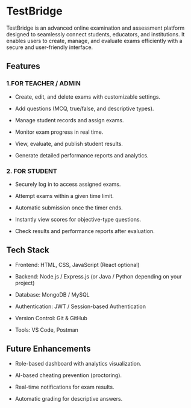 # TestBridge
TestBridge is an advanced online examination and assessment platform designed to seamlessly connect students, educators, and institutions. It enables users to create, manage, and evaluate exams efficiently with a secure and user-friendly interface.

## Features
### 1.FOR TEACHER / ADMIN

- Create, edit, and delete exams with customizable settings.

- Add questions (MCQ, true/false, and descriptive types).

- Manage student records and assign exams.

- Monitor exam progress in real time.

- View, evaluate, and publish student results.

- Generate detailed performance reports and analytics.

 ### 2. FOR STUDENT

- Securely log in to access assigned exams.

- Attempt exams within a given time limit.

- Automatic submission once the timer ends.

- Instantly view scores for objective-type questions.

- Check results and performance reports after evaluation.

## Tech Stack

- Frontend: HTML, CSS, JavaScript (React optional)

- Backend: Node.js / Express.js (or Java / Python depending on your project)

- Database: MongoDB / MySQL

- Authentication: JWT / Session-based Authentication

- Version Control: Git & GitHub

- Tools: VS Code, Postman

## Future Enhancements

- Role-based dashboard with analytics visualization.

- AI-based cheating prevention (proctoring).

- Real-time notifications for exam results.

- Automatic grading for descriptive answers.
